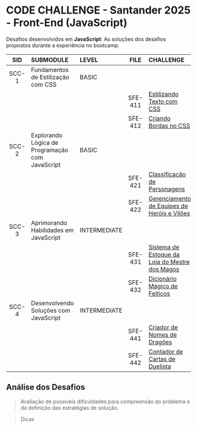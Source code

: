 # CODE CHALLENGE - Santander 2025 - Front-End (JavaScript)

Desafios desenvolvidos em **JavaScript**: As soluções dos desafios propostos durante a experiência no bootcamp.

|SID    |SUBMODULE                                        |LEVEL         |FILE     | CHALLENGE                                        | CHECK              |
|:----: |:----                                            | :----        | :----:  | :----                                            | :----:             |
|SCC-1	|Fundamentos de Estilização com CSS               | BASIC        |         |                                                  |                    |
|  	    |                                                 |              | SFE-411 |[Estilizando Texto com CSS]()                     | :white_check_mark: |
|  	    |                                                 |              | SFE-412 |[Criando Bordas no CSS]()                         | :white_check_mark: |
|SCC-2	|Explorando Lógica de Programação com JavaScript  | BASIC        |         |                                                  |                    |
|  	    |                                                 |              | SFE-421 |[Classificação de Personagens]()                  | :white_check_mark: |
|  	    |                                                 |              | SFE-422 |[Gerenciamento de Equipes de Heróis e Vilões]()   | :white_check_mark: |
|SCC-3	|Aprimorando Habilidades em JavaScript            | INTERMEDIATE |         |                                                  |                    |
|  	    |                                                 |              | SFE-431 |[Sistema de Estoque da Loja do Mestre dos Magos]()| :white_check_mark: |
|  	    |                                                 |              | SFE-432 |[Dicionário Mágico de Feitiços]()                 | :white_check_mark: |
|SCC-4	|Desenvolvendo Soluções com JavaScript            | INTERMEDIATE |         |                                                  |                    |
|  	    |                                                 |              | SFE-441 |[Criador de Nomes de Dragões]()                   | :white_check_mark: |
|  	    |                                                 |              | SFE-442 |[Contador de Cartas de Duelista]()                | :white_check_mark: |

## Análise dos Desafios

> Avaliação de possíveis dificuldades para compreensão do problema e da definição das estratégias de solução.

> Dicas


